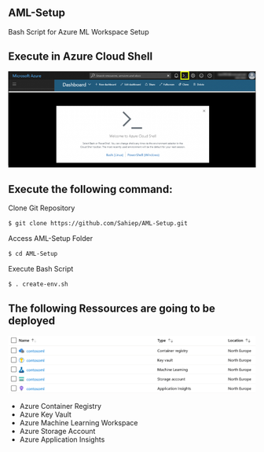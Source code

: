 ## AML-Setup
Bash Script for Azure ML Workspace Setup

## Execute in Azure Cloud Shell
![Azure Cloud Shell](https://github.com/Sahiep/AML-Setup/blob/master/images/AzureCloudShell.png)

## Execute the following command:
Clone Git Repository
```sh
$ git clone https://github.com/Sahiep/AML-Setup.git
``` 
Access AML-Setup Folder
```sh
$ cd AML-Setup
``` 
Execute Bash Script
```sh
$ . create-env.sh
``` 
## The following Ressources are going to be deployed
![Azure Ressources](https://github.com/Sahiep/AML-Setup/blob/master/images/DeployedRessources.PNG)

* Azure Container Registry
* Azure Key Vault
* Azure Machine Learning Workspace
* Azure Storage Account
* Azure Application Insights

